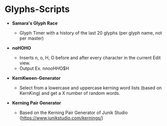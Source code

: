 # Glyphs-Scripts

- **Samara's Glyph Race**
  - Glyph Timer with a history of the last 20 glyphs (per glyph name, not per master)
 
- **noHOHO**
  - Inserts n, o, H, O before and after every character in the current Edit view.
  - Output Ex. n$n$o$o$H$H$O$H

- **KernKween-Generator**
  - Select from a lowercase and uppercase kerning word lists (based on KernKing) and get a X number of random words.

- **Kerning Pair Generator**
  - Based on the Kerning Pair Generator of Junik Studio (https://www.junikstudio.com/kernings/)


